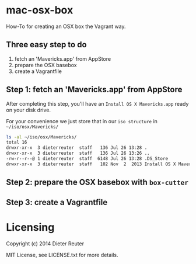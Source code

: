 # mac-osx-box

How-To for creating an OSX box the Vagrant way.


## Three easy step to do
1. fetch an 'Mavericks.app' from AppStore
2. prepare the OSX basebox
3. create a Vagrantfile


## Step 1: fetch an 'Mavericks.app' from AppStore

After completing this step, you'll have an `Install OS X Mavericks.app` ready on your disk drive.

For your convenience we just store that in our `iso structure` in `~/iso/osx/Mavericks/`
```bash
ls -al ~/iso/osx/Mavericks/
total 16
drwxr-xr-x  3 dieterreuter  staff   136 Jul 26 13:28 .
drwxr-xr-x  3 dieterreuter  staff   136 Jul 26 13:26 ..
-rw-r--r--@ 1 dieterreuter  staff  6148 Jul 26 13:28 .DS_Store
drwxr-xr-x  3 dieterreuter  staff   102 Nov  2  2013 Install OS X Mavericks.app
``` 


## Step 2: prepare the OSX basebox with `box-cutter`


## Step 3: create a Vagrantfile



# Licensing
Copyright (c) 2014 Dieter Reuter

MIT License, see LICENSE.txt for more details.